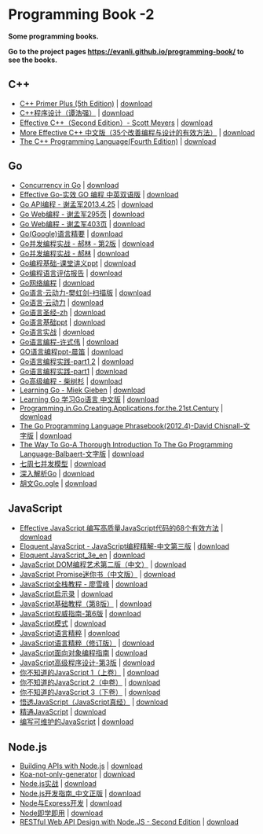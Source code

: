 # Programming Book -2

**Some programming books.**

**Go to the project pages https://evanli.github.io/programming-book/ to see the books.**

## C++

- [C++ Primer Plus (5th Edition)](./C++/C++%20Primer%20Plus%20%285th%20Edition%29.pdf) \| 	[download](https://github.com/EvanLi/programming-book-2/raw/master/C++/C++%20Primer%20Plus%20%285th%20Edition%29.pdf)
- [C++程序设计（谭浩强）](./C++/C++程序设计（谭浩强）.pdf) \| 	[download](https://github.com/EvanLi/programming-book-2/raw/master/C++/C++程序设计（谭浩强）.pdf)
- [Effective C++（Second Edition）- Scott Meyers](./C++/Effective%20C++（Second%20Edition）-%20Scott%20Meyers.pdf) \| 	[download](https://github.com/EvanLi/programming-book-2/raw/master/C++/Effective%20C++（Second%20Edition）-%20Scott%20Meyers.pdf)
- [More Effective C++ 中文版（35个改善编程与设计的有效方法）](./C++/More%20Effective%20C++%20中文版（35个改善编程与设计的有效方法）.pdf) \| 	[download](https://github.com/EvanLi/programming-book-2/raw/master/C++/More%20Effective%20C++%20中文版（35个改善编程与设计的有效方法）.pdf)
- [The C++ Programming Language(Fourth Edition)](./C++/The%20C++%20Programming%20Language%28Fourth%20Edition%29.pdf) \| 	[download](https://github.com/EvanLi/programming-book-2/raw/master/C++/The%20C++%20Programming%20Language%28Fourth%20Edition%29.pdf)

## Go

- [Concurrency in Go](./Go/Concurrency%20in%20Go.pdf) \| 	[download](https://github.com/EvanLi/programming-book-2/raw/master/Go/Concurrency%20in%20Go.pdf)
- [Effective Go-实效 GO 编程 中英双语版](./Go/Effective%20Go-实效%20GO%20编程%20中英双语版.pdf) \| 	[download](https://github.com/EvanLi/programming-book-2/raw/master/Go/Effective%20Go-实效%20GO%20编程%20中英双语版.pdf)
- [Go API编程 - 谢孟军2013.4.25](./Go/Go%20API编程%20-%20谢孟军2013.4.25.pdf) \| 	[download](https://github.com/EvanLi/programming-book-2/raw/master/Go/Go%20API编程%20-%20谢孟军2013.4.25.pdf)
- [Go Web编程 - 谢孟军295页](./Go/Go%20Web编程%20-%20谢孟军295页.pdf) \| 	[download](https://github.com/EvanLi/programming-book-2/raw/master/Go/Go%20Web编程%20-%20谢孟军295页.pdf)
- [Go Web编程 - 谢孟军403页](./Go/Go%20Web编程%20-%20谢孟军403页.pdf) \| 	[download](https://github.com/EvanLi/programming-book-2/raw/master/Go/Go%20Web编程%20-%20谢孟军403页.pdf)
- [Go(Google)语言精要](./Go/Go%28Google%29语言精要.pdf) \| 	[download](https://github.com/EvanLi/programming-book-2/raw/master/Go/Go%28Google%29语言精要.pdf)
- [Go并发编程实战 - 郝林 - 第2版](./Go/Go并发编程实战%20-%20郝林%20-%20第2版.pdf) \| 	[download](https://github.com/EvanLi/programming-book-2/raw/master/Go/Go并发编程实战%20-%20郝林%20-%20第2版.pdf)
- [Go并发编程实战 - 郝林](./Go/Go并发编程实战%20-%20郝林.pdf) \| 	[download](https://github.com/EvanLi/programming-book-2/raw/master/Go/Go并发编程实战%20-%20郝林.pdf)
- [Go编程基础-课堂讲义ppt](./Go/Go编程基础-课堂讲义ppt.pdf) \| 	[download](https://github.com/EvanLi/programming-book-2/raw/master/Go/Go编程基础-课堂讲义ppt.pdf)
- [Go编程语言评估报告](./Go/Go编程语言评估报告.pdf) \| 	[download](https://github.com/EvanLi/programming-book-2/raw/master/Go/Go编程语言评估报告.pdf)
- [Go网络编程](./Go/Go网络编程.pdf) \| 	[download](https://github.com/EvanLi/programming-book-2/raw/master/Go/Go网络编程.pdf)
- [Go语言·云动力-樊虹剑-扫描版](./Go/Go语言·云动力-樊虹剑-扫描版.pdf) \| 	[download](https://github.com/EvanLi/programming-book-2/raw/master/Go/Go语言·云动力-樊虹剑-扫描版.pdf)
- [Go语言·云动力](./Go/Go语言·云动力.pdf) \| 	[download](https://github.com/EvanLi/programming-book-2/raw/master/Go/Go语言·云动力.pdf)
- [Go语言圣经-zh](./Go/Go语言圣经-zh.pdf) \| 	[download](https://github.com/EvanLi/programming-book-2/raw/master/Go/Go语言圣经-zh.pdf)
- [Go语言基础ppt](./Go/Go语言基础ppt.pdf) \| 	[download](https://github.com/EvanLi/programming-book-2/raw/master/Go/Go语言基础ppt.pdf)
- [Go语言实战](./Go/Go语言实战.pdf) \| 	[download](https://github.com/EvanLi/programming-book-2/raw/master/Go/Go语言实战.pdf)
- [Go语言编程-许式伟](./Go/Go语言编程-许式伟.pdf) \| 	[download](https://github.com/EvanLi/programming-book-2/raw/master/Go/Go语言编程-许式伟.pdf)
- [GO语言编程ppt-晨笛](./Go/GO语言编程ppt-晨笛.pdf) \| 	[download](https://github.com/EvanLi/programming-book-2/raw/master/Go/GO语言编程ppt-晨笛.pdf)
- [Go语言编程实践-part1 2](./Go/Go语言编程实践-part1%202.pdf) \| 	[download](https://github.com/EvanLi/programming-book-2/raw/master/Go/Go语言编程实践-part1%202.pdf)
- [Go语言编程实践-part1](./Go/Go语言编程实践-part1.pdf) \| 	[download](https://github.com/EvanLi/programming-book-2/raw/master/Go/Go语言编程实践-part1.pdf)
- [Go高级编程 - 柴树杉](./Go/Go高级编程%20-%20柴树杉.pdf) \| 	[download](https://github.com/EvanLi/programming-book-2/raw/master/Go/Go高级编程%20-%20柴树杉.pdf)
- [Learning Go - Miek Gieben](./Go/Learning%20Go%20-%20Miek%20Gieben.pdf) \| 	[download](https://github.com/EvanLi/programming-book-2/raw/master/Go/Learning%20Go%20-%20Miek%20Gieben.pdf)
- [Learning Go 学习Go语言 中文版](./Go/Learning%20Go%20学习Go语言%20中文版.pdf) \| 	[download](https://github.com/EvanLi/programming-book-2/raw/master/Go/Learning%20Go%20学习Go语言%20中文版.pdf)
- [Programming.in.Go.Creating.Applications.for.the.21st.Century](./Go/Programming.in.Go.Creating.Applications.for.the.21st.Century.pdf) \| 	[download](https://github.com/EvanLi/programming-book-2/raw/master/Go/Programming.in.Go.Creating.Applications.for.the.21st.Century.pdf)
- [The Go Programming Language Phrasebook(2012.4)-David Chisnall-文字版](./Go/The%20Go%20Programming%20Language%20Phrasebook%282012.4%29-David%20Chisnall-文字版.pdf) \| 	[download](https://github.com/EvanLi/programming-book-2/raw/master/Go/The%20Go%20Programming%20Language%20Phrasebook%282012.4%29-David%20Chisnall-文字版.pdf)
- [The Way To Go-A Thorough Introduction To The Go Programming Language-Balbaert-文字版](./Go/The%20Way%20To%20Go-A%20Thorough%20Introduction%20To%20The%20Go%20Programming%20Language-Balbaert-文字版.pdf) \| 	[download](https://github.com/EvanLi/programming-book-2/raw/master/Go/The%20Way%20To%20Go-A%20Thorough%20Introduction%20To%20The%20Go%20Programming%20Language-Balbaert-文字版.pdf)
- [七周七并发模型](./Go/七周七并发模型.pdf) \| 	[download](https://github.com/EvanLi/programming-book-2/raw/master/Go/七周七并发模型.pdf)
- [深入解析Go](./Go/深入解析Go.pdf) \| 	[download](https://github.com/EvanLi/programming-book-2/raw/master/Go/深入解析Go.pdf)
- [胡文Go.ogle](./Go/胡文Go.ogle.pdf) \| 	[download](https://github.com/EvanLi/programming-book-2/raw/master/Go/胡文Go.ogle.pdf)

## JavaScript

- [Effective JavaScript 编写高质量JavaScript代码的68个有效方法](./JavaScript/Effective%20JavaScript%20编写高质量JavaScript代码的68个有效方法.pdf) \| 	[download](https://github.com/EvanLi/programming-book-2/raw/master/JavaScript/Effective%20JavaScript%20编写高质量JavaScript代码的68个有效方法.pdf)
- [Eloquent JavaScript - JavaScript编程精解-中文第三版](./JavaScript/Eloquent%20JavaScript%20-%20JavaScript编程精解-中文第三版.pdf) \| 	[download](https://github.com/EvanLi/programming-book-2/raw/master/JavaScript/Eloquent%20JavaScript%20-%20JavaScript编程精解-中文第三版.pdf)
- [Eloquent JavaScript_3e_en](./JavaScript/Eloquent%20JavaScript_3e_en.pdf) \| 	[download](https://github.com/EvanLi/programming-book-2/raw/master/JavaScript/Eloquent%20JavaScript_3e_en.pdf)
- [JavaScript DOM编程艺术第二版（中文）](./JavaScript/JavaScript%20DOM编程艺术第二版（中文）.pdf) \| 	[download](https://github.com/EvanLi/programming-book-2/raw/master/JavaScript/JavaScript%20DOM编程艺术第二版（中文）.pdf)
- [JavaScript Promise迷你书（中文版）](./JavaScript/JavaScript%20Promise迷你书（中文版）.pdf) \| 	[download](https://github.com/EvanLi/programming-book-2/raw/master/JavaScript/JavaScript%20Promise迷你书（中文版）.pdf)
- [JavaScript全栈教程 - 廖雪峰](./JavaScript/JavaScript全栈教程%20-%20廖雪峰.pdf) \| 	[download](https://github.com/EvanLi/programming-book-2/raw/master/JavaScript/JavaScript全栈教程%20-%20廖雪峰.pdf)
- [JavaScript启示录](./JavaScript/JavaScript启示录.pdf) \| 	[download](https://github.com/EvanLi/programming-book-2/raw/master/JavaScript/JavaScript启示录.pdf)
- [JavaScript基础教程（第8版）](./JavaScript/JavaScript基础教程（第8版）.pdf) \| 	[download](https://github.com/EvanLi/programming-book-2/raw/master/JavaScript/JavaScript基础教程（第8版）.pdf)
- [JavaScript权威指南-第6版](./JavaScript/JavaScript权威指南-第6版.pdf) \| 	[download](https://github.com/EvanLi/programming-book-2/raw/master/JavaScript/JavaScript权威指南-第6版.pdf)
- [JavaScript模式](./JavaScript/JavaScript模式.pdf) \| 	[download](https://github.com/EvanLi/programming-book-2/raw/master/JavaScript/JavaScript模式.pdf)
- [JavaScript语言精粹](./JavaScript/JavaScript语言精粹.pdf) \| 	[download](https://github.com/EvanLi/programming-book-2/raw/master/JavaScript/JavaScript语言精粹.pdf)
- [JavaScript语言精粹（修订版）](./JavaScript/JavaScript语言精粹（修订版）.pdf) \| 	[download](https://github.com/EvanLi/programming-book-2/raw/master/JavaScript/JavaScript语言精粹（修订版）.pdf)
- [JavaScript面向对象编程指南](./JavaScript/JavaScript面向对象编程指南.pdf) \| 	[download](https://github.com/EvanLi/programming-book-2/raw/master/JavaScript/JavaScript面向对象编程指南.pdf)
- [JavaScript高级程序设计-第3版](./JavaScript/JavaScript高级程序设计-第3版.pdf) \| 	[download](https://github.com/EvanLi/programming-book-2/raw/master/JavaScript/JavaScript高级程序设计-第3版.pdf)
- [你不知道的JavaScript 1（上卷）](./JavaScript/你不知道的JavaScript%201（上卷）.pdf) \| 	[download](https://github.com/EvanLi/programming-book-2/raw/master/JavaScript/你不知道的JavaScript%201（上卷）.pdf)
- [你不知道的JavaScript 2（中卷）](./JavaScript/你不知道的JavaScript%202（中卷）.pdf) \| 	[download](https://github.com/EvanLi/programming-book-2/raw/master/JavaScript/你不知道的JavaScript%202（中卷）.pdf)
- [你不知道的JavaScript 3（下卷）](./JavaScript/你不知道的JavaScript%203（下卷）.pdf) \| 	[download](https://github.com/EvanLi/programming-book-2/raw/master/JavaScript/你不知道的JavaScript%203（下卷）.pdf)
- [悟透JavaScript（JavaScript真经）](./JavaScript/悟透JavaScript（JavaScript真经）.pdf) \| 	[download](https://github.com/EvanLi/programming-book-2/raw/master/JavaScript/悟透JavaScript（JavaScript真经）.pdf)
- [精通JavaScript](./JavaScript/精通JavaScript.pdf) \| 	[download](https://github.com/EvanLi/programming-book-2/raw/master/JavaScript/精通JavaScript.pdf)
- [编写可维护的JavaScript](./JavaScript/编写可维护的JavaScript.pdf) \| 	[download](https://github.com/EvanLi/programming-book-2/raw/master/JavaScript/编写可维护的JavaScript.pdf)

## Node.js

- [Building APIs with Node.js](./Node.js/Building%20APIs%20with%20Node.js.pdf) \| 	[download](https://github.com/EvanLi/programming-book-2/raw/master/Node.js/Building%20APIs%20with%20Node.js.pdf)
- [Koa-not-only-generator](./Node.js/Koa-not-only-generator.pdf) \| 	[download](https://github.com/EvanLi/programming-book-2/raw/master/Node.js/Koa-not-only-generator.pdf)
- [Node.js实战](./Node.js/Node.js实战.pdf) \| 	[download](https://github.com/EvanLi/programming-book-2/raw/master/Node.js/Node.js实战.pdf)
- [Node.js开发指南_中文正版](./Node.js/Node.js开发指南_中文正版.pdf) \| 	[download](https://github.com/EvanLi/programming-book-2/raw/master/Node.js/Node.js开发指南_中文正版.pdf)
- [Node与Express开发](./Node.js/Node与Express开发.pdf) \| 	[download](https://github.com/EvanLi/programming-book-2/raw/master/Node.js/Node与Express开发.pdf)
- [Node即学即用](./Node.js/Node即学即用.pdf) \| 	[download](https://github.com/EvanLi/programming-book-2/raw/master/Node.js/Node即学即用.pdf)
- [RESTful Web API Design with Node.JS - Second Edition](./Node.js/RESTful%20Web%20API%20Design%20with%20Node.JS%20-%20Second%20Edition.pdf) \| 	[download](https://github.com/EvanLi/programming-book-2/raw/master/Node.js/RESTful%20Web%20API%20Design%20with%20Node.JS%20-%20Second%20Edition.pdf)
